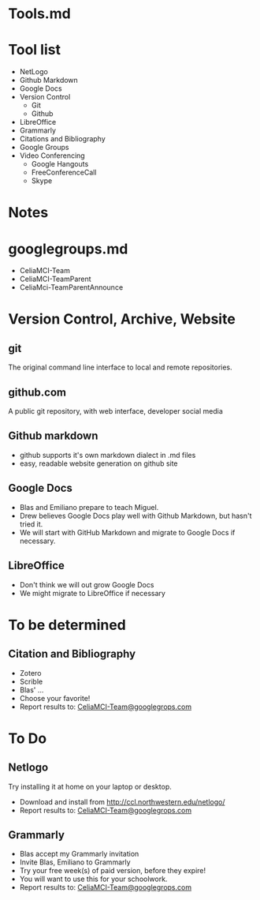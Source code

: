 # Tools.md
# Tool list
* NetLogo
* Github Markdown
* Google Docs
* Version Control
  * Git
  * Github
* LibreOffice
* Grammarly
* Citations and Bibliography
* Google Groups
* Video Conferencing
  * Google Hangouts
  * FreeConferenceCall
  * Skype

# Notes

# googlegroups.md
* CeliaMCI-Team
* CeliaMCI-TeamParent
* CeliaMci-TeamParentAnnounce

# Version Control, Archive, Website
## git
The original command line interface to local and remote repositories.

## github.com
A public git repository, with web interface, developer social media

## Github markdown
* github supports it's own markdown dialect in .md files
* easy, readable website generation on github site

## Google Docs
* Blas and Emiliano prepare to teach Miguel.
* Drew believes Google Docs play well with Github Markdown, but hasn't tried it.
* We will start with GitHub Markdown and migrate to Google Docs if necessary.

## LibreOffice
* Don't think we will out grow Google Docs
* We might migrate to LibreOffice if necessary

# To be determined
## Citation and Bibliography
* Zotero
* Scrible
* Blas' ...
* Choose your favorite!
* Report results to: CeliaMCI-Team@googlegrops.com

# To Do
## Netlogo
Try installing it at home on your laptop or desktop. 

* Download and install from http://ccl.northwestern.edu/netlogo/
* Report results to: CeliaMCI-Team@googlegrops.com

## Grammarly
* Blas accept my Grammarly invitation 
* Invite Blas, Emiliano to Grammarly
* Try your free week(s) of paid version, before they expire!  
* You will want to use this for your schoolwork.
* Report results to: CeliaMCI-Team@googlegrops.com

